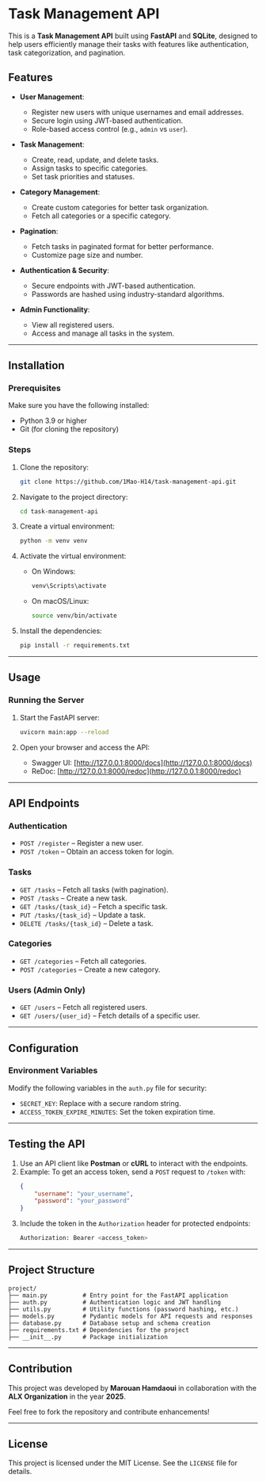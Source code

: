 # Task Management API

This is a **Task Management API** built using **FastAPI** and **SQLite**, designed to help users efficiently manage their tasks with features like authentication, task categorization, and pagination.

## Features

- **User Management**:
  - Register new users with unique usernames and email addresses.
  - Secure login using JWT-based authentication.
  - Role-based access control (e.g., `admin` vs `user`).
  
- **Task Management**:
  - Create, read, update, and delete tasks.
  - Assign tasks to specific categories.
  - Set task priorities and statuses.

- **Category Management**:
  - Create custom categories for better task organization.
  - Fetch all categories or a specific category.

- **Pagination**:
  - Fetch tasks in paginated format for better performance.
  - Customize page size and number.

- **Authentication & Security**:
  - Secure endpoints with JWT-based authentication.
  - Passwords are hashed using industry-standard algorithms.

- **Admin Functionality**:
  - View all registered users.
  - Access and manage all tasks in the system.

---

## Installation

### Prerequisites
Make sure you have the following installed:
- Python 3.9 or higher
- Git (for cloning the repository)

### Steps

1. Clone the repository:
   ```bash
   git clone https://github.com/1Mao-H14/task-management-api.git
   ```

2. Navigate to the project directory:
   ```bash
   cd task-management-api
   ```

3. Create a virtual environment:
   ```bash
   python -m venv venv
   ```

4. Activate the virtual environment:
   - On Windows:
     ```bash
     venv\Scripts\activate
     ```
   - On macOS/Linux:
     ```bash
     source venv/bin/activate
     ```

5. Install the dependencies:
   ```bash
   pip install -r requirements.txt
   ```

---

## Usage

### Running the Server

1. Start the FastAPI server:
   ```bash
   uvicorn main:app --reload
   ```

2. Open your browser and access the API:
   - Swagger UI: [http://127.0.0.1:8000/docs](http://127.0.0.1:8000/docs)
   - ReDoc: [http://127.0.0.1:8000/redoc](http://127.0.0.1:8000/redoc)

---

## API Endpoints

### Authentication
- `POST /register` – Register a new user.
- `POST /token` – Obtain an access token for login.

### Tasks
- `GET /tasks` – Fetch all tasks (with pagination).
- `POST /tasks` – Create a new task.
- `GET /tasks/{task_id}` – Fetch a specific task.
- `PUT /tasks/{task_id}` – Update a task.
- `DELETE /tasks/{task_id}` – Delete a task.

### Categories
- `GET /categories` – Fetch all categories.
- `POST /categories` – Create a new category.

### Users (Admin Only)
- `GET /users` – Fetch all registered users.
- `GET /users/{user_id}` – Fetch details of a specific user.

---

## Configuration

### Environment Variables
Modify the following variables in the `auth.py` file for security:
- `SECRET_KEY`: Replace with a secure random string.
- `ACCESS_TOKEN_EXPIRE_MINUTES`: Set the token expiration time.

---

## Testing the API

1. Use an API client like **Postman** or **cURL** to interact with the endpoints.
2. Example: To get an access token, send a `POST` request to `/token` with:
   ```json
   {
       "username": "your_username",
       "password": "your_password"
   }
   ```
3. Include the token in the `Authorization` header for protected endpoints:
   ```bash
   Authorization: Bearer <access_token>
   ```

---

## Project Structure

```plaintext
project/
├── main.py          # Entry point for the FastAPI application
├── auth.py          # Authentication logic and JWT handling
├── utils.py         # Utility functions (password hashing, etc.)
├── models.py        # Pydantic models for API requests and responses
├── database.py      # Database setup and schema creation
├── requirements.txt # Dependencies for the project
├── __init__.py      # Package initialization
```

---

## Contribution

This project was developed by **Marouan Hamdaoui** in collaboration with the **ALX Organization** in the year **2025**.

Feel free to fork the repository and contribute enhancements!

---

## License

This project is licensed under the MIT License. See the `LICENSE` file for details.


    
